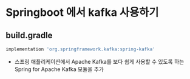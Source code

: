 # Springboot 에서 kafka 사용하기

## build.gradle
```gradle
implementation 'org.springframework.kafka:spring-kafka'
```
- 스프링 애플리케이션에서 Apache Kafka를 보다 쉽게 사용할 수 있도록 하는 Spring for Apache Kafka 모듈을 추가